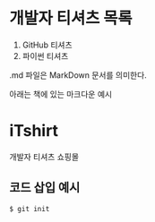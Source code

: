 # 개발자 티셔츠 목록
1. GitHub 티셔츠
2. 파이썬 티셔츠

.md 파일은 MarkDown 문서를 의미한다.

아래는 책에 있는 마크다운 예시

# iTshirt
개발자 티셔츠 쇼핑몰

## 코드 삽입 예시
```sh
$ git init
````
